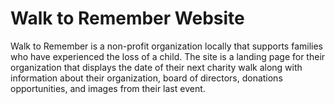 # Walk to Remember Website
Walk to Remember is a non-profit organization locally that supports families who have experienced the loss of a child.  The site is a landing page for their organization that displays the date of their next charity walk along with information about their organization, board of directors, donations opportunities, and images from their last event.
